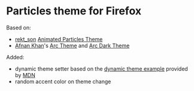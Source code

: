 # Particles theme for Firefox

Based on:
- [rekt_son](https://addons.mozilla.org/en-US/firefox/user/14443552/) [Animated Particles Theme](https://addons.mozilla.org/en-US/firefox/addon/animated-particles-theme/) 
- [Afnan Khan](https://addons.mozilla.org/en-US/firefox/user/5641275/)'s [Arc Theme](https://addons.mozilla.org/en-US/firefox/addon/arc-theme-we/) and [Arc Dark Theme](https://addons.mozilla.org/en-US/firefox/addon/arc-dark-theme-we/)

Added: 
- dynamic theme setter based on the [dynamic theme example](https://github.com/mdn/webextensions-examples/blob/master/dynamic-theme/README.md) provided by [MDN](https://github.com/mdn) 
- random accent color on theme change